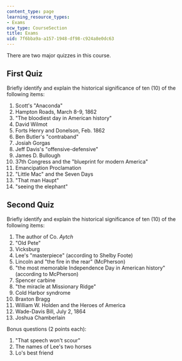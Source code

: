 ```yaml
---
content_type: page
learning_resource_types:
- Exams
ocw_type: CourseSection
title: Exams
uid: 7f6bba9a-a157-1948-df98-c924a8e0dc63
---
```


There are two major quizzes in this course.

First Quiz
----------

Briefly identify and explain the historical significance of ten (10) of the following items:

1.  Scott's "Anaconda"
2.  Hampton Roads, March 8-9, 1862
3.  "The bloodiest day in American history"
4.  David Wilmot
5.  Forts Henry and Donelson, Feb. 1862
6.  Ben Butler's "contraband"
7.  Josiah Gorgas
8.  Jeff Davis's "offensive-defensive"
9.  James D. Bullough
10.  37th Congress and the "blueprint for modern America"
11.  Emancipation Proclamation
12.  "Little Mac" and the Seven Days
13.  "That man Haupt"
14.  "seeing the elephant"

Second Quiz
-----------

Briefly identify and explain the historical significance of ten (10) of the following items:

1.  The author of Co. _Aytch_
2.  "Old Pete"
3.  Vicksburg
4.  Lee's "masterpiece" (according to Shelby Foote)
5.  Lincoln and "the fire in the rear" (McPherson)
6.  "the most memorable Independence Day in American history" (according to McPherson)
7.  Spencer carbine
8.  "the miracle at Missionary Ridge"
9.  Cold Harbor syndrome
10.  Braxton Bragg
11.  William W. Holden and the Heroes of America
12.  Wade-Davis Bill, July 2, 1864
13.  Joshua Chamberlain

Bonus questions (2 points each):

1.  "That speech won't scour"
2.  The names of Lee's two horses
3.  Lo's best friend